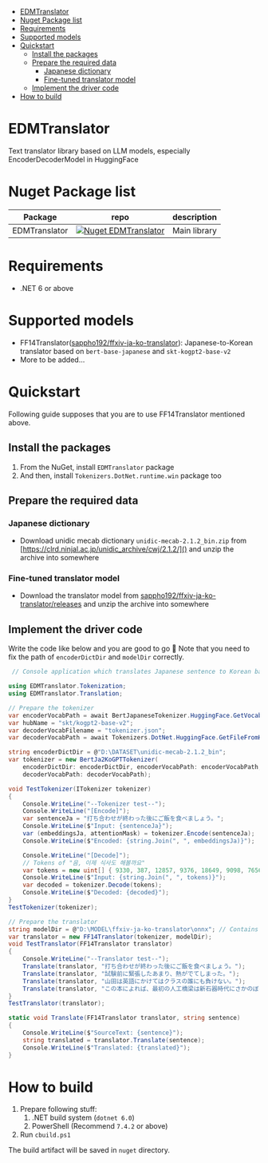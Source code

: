 - [EDMTranslator](#edmtranslator)
- [Nuget Package list](#nuget-package-list)
- [Requirements](#requirements)
- [Supported models](#supported-models)
- [Quickstart](#quickstart)
  - [Install the packages](#install-the-packages)
  - [Prepare the required data](#prepare-the-required-data)
    - [Japanese dictionary](#japanese-dictionary)
    - [Fine-tuned translator model](#fine-tuned-translator-model)
  - [Implement the driver code](#implement-the-driver-code)
- [How to build](#how-to-build)

# EDMTranslator

Text translator library based on LLM models, especially EncoderDecoderModel in HuggingFace

# Nuget Package list

| Package       | repo                                                                                                                            | description  |
| ------------- | ------------------------------------------------------------------------------------------------------------------------------- | ------------ |
| EDMTranslator | [![Nuget EDMTranslator](https://img.shields.io/nuget/v/EDMTranslator.svg?style=flat)](https://www.nuget.org/packages/EDMTranslator/) | Main library |

# Requirements

* .NET 6 or above

# Supported models

* FF14Translator([sappho192/ffxiv-ja-ko-translator](https://github.com/sappho192/ffxiv-ja-ko-translator)): Japanese-to-Korean translator based on `bert-base-japanese` and `skt-kogpt2-base-v2`
* More to be added...

# Quickstart

Following guide supposes that you are to use FF14Translator mentioned above.

## Install the packages

1. From the NuGet, install `EDMTranslator` package
2. And then, install `Tokenizers.DotNet.runtime.win` package too

## Prepare the required data

### Japanese dictionary

* Download unidic mecab dictionary `unidic-mecab-2.1.2_bin.zip` from [https://clrd.ninjal.ac.jp/unidic_archive/cwj/2.1.2/]() and unzip the archive into somewhere

### Fine-tuned translator model

* Download the translator model from [sappho192/ffxiv-ja-ko-translator/releases](https://github.com/sappho192/ffxiv-ja-ko-translator/releases/tag/0.2.1) and unzip the archive into somewhere

## Implement the driver code

Write the code like below and you are good to go 🫡
Note that you need to fix the path of `encoderDictDir` and `modelDir` correctly.

```csharp
 // Console application which translates Japanese sentence to Korean based on FF14Translator

using EDMTranslator.Tokenization;
using EDMTranslator.Translation;

// Prepare the tokenizer
var encoderVocabPath = await BertJapaneseTokenizer.HuggingFace.GetVocabFromHub("tohoku-nlp/bert-base-japanese-v2");
var hubName = "skt/kogpt2-base-v2";
var decoderVocabFilename = "tokenizer.json";
var decoderVocabPath = await Tokenizers.DotNet.HuggingFace.GetFileFromHub(hubName, decoderVocabFilename, "deps");

string encoderDictDir = @"D:\DATASET\unidic-mecab-2.1.2_bin";
var tokenizer = new BertJa2KoGPTTokenizer(
    encoderDictDir: encoderDictDir, encoderVocabPath: encoderVocabPath,
    decoderVocabPath: decoderVocabPath);

void TestTokenizer(ITokenizer tokenizer)
{
    Console.WriteLine("--Tokenizer test--");
    Console.WriteLine("[Encode]");
    var sentenceJa = "打ち合わせが終わった後にご飯を食べましょう。";
    Console.WriteLine($"Input: {sentenceJa}");
    var (embeddingsJa, attentionMask) = tokenizer.Encode(sentenceJa);
    Console.WriteLine($"Encoded: {string.Join(", ", embeddingsJa)}");

    Console.WriteLine("[Decode]");
    // Tokens of "음, 이제 식사도 해볼까요"
    var tokens = new uint[] { 9330, 387, 12857, 9376, 18649, 9098, 7656, 6969, 8084, 1 };
    Console.WriteLine($"Input: {string.Join(", ", tokens)}");
    var decoded = tokenizer.Decode(tokens);
    Console.WriteLine($"Decoded: {decoded}");
}
TestTokenizer(tokenizer);

// Prepare the translator
string modelDir = @"D:\MODEL\ffxiv-ja-ko-translator\onnx"; // Contains encoder_model.onnx and decoder_model_merged.onnx
var translator = new FF14Translator(tokenizer, modelDir);
void TestTranslator(FF14Translator translator)
{
    Console.WriteLine("--Translator test--");
    Translate(translator, "打ち合わせが終わった後にご飯を食べましょう。");
    Translate(translator, "試験前に緊張したあまり、熱がでてしまった。");
    Translate(translator, "山田は英語にかけてはクラスの誰にも負けない。");
    Translate(translator, "この本によれば、最初の人工橋梁は新石器時代にさかのぼるという。");
}
TestTranslator(translator);

static void Translate(FF14Translator translator, string sentence)
{
    Console.WriteLine($"SourceText: {sentence}");
    string translated = translator.Translate(sentence);
    Console.WriteLine($"Translated: {translated}");
}
```

# How to build

1. Prepare following stuff:
   1.  .NET build system (`dotnet 6.0`)
   2.  PowerShell (Recommend `7.4.2` or above)
2. Run `cbuild.ps1`

The build artifact will be saved in `nuget` directory.  
